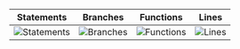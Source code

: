 | Statements                  | Branches                | Functions                 | Lines             |
| --------------------------- | ----------------------- | ------------------------- | ----------------- |
| ![Statements](https://img.shields.io/badge/statements-98.3%25-brightgreen.svg?style=for-the-badge&logo=jest) | ![Branches](https://img.shields.io/badge/branches-92.15%25-brightgreen.svg?style=for-the-badge&logo=jest) | ![Functions](https://img.shields.io/badge/functions-96.47%25-brightgreen.svg?style=for-the-badge&logo=jest) | ![Lines](https://img.shields.io/badge/lines-98.37%25-brightgreen.svg?style=for-the-badge&logo=jest) |